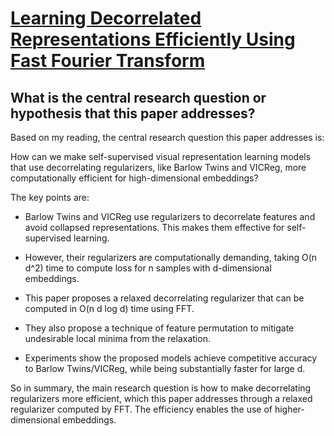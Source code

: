 # [Learning Decorrelated Representations Efficiently Using Fast Fourier   Transform](https://arxiv.org/abs/2301.01569)

## What is the central research question or hypothesis that this paper addresses?

 Based on my reading, the central research question this paper addresses is: 

How can we make self-supervised visual representation learning models that use decorrelating regularizers, like Barlow Twins and VICReg, more computationally efficient for high-dimensional embeddings?

The key points are:

- Barlow Twins and VICReg use regularizers to decorrelate features and avoid collapsed representations. This makes them effective for self-supervised learning.

- However, their regularizers are computationally demanding, taking O(n d^2) time to compute loss for n samples with d-dimensional embeddings.

- This paper proposes a relaxed decorrelating regularizer that can be computed in O(n d log d) time using FFT.

- They also propose a technique of feature permutation to mitigate undesirable local minima from the relaxation. 

- Experiments show the proposed models achieve competitive accuracy to Barlow Twins/VICReg, while being substantially faster for large d.

So in summary, the main research question is how to make decorrelating regularizers more efficient, which this paper addresses through a relaxed regularizer computed by FFT. The efficiency enables the use of higher-dimensional embeddings.
